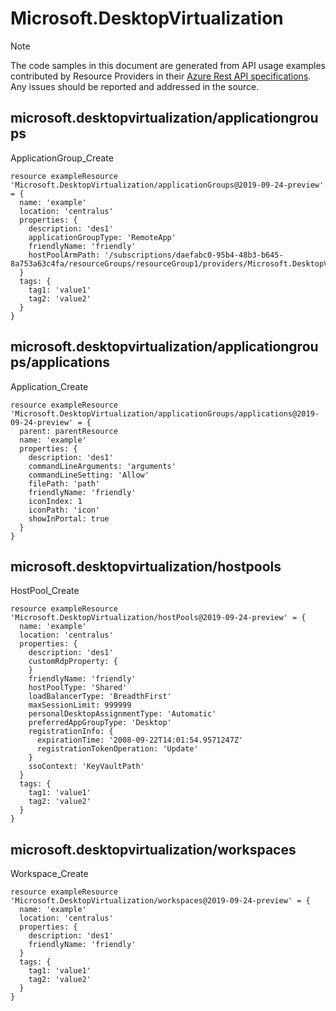 # Microsoft.DesktopVirtualization
  
> [!NOTE]
> The code samples in this document are generated from API usage examples contributed by Resource Providers in their [Azure Rest API specifications](https://github.com/Azure/azure-rest-api-specs). Any issues should be reported and addressed in the source.


## microsoft.desktopvirtualization/applicationgroups

ApplicationGroup_Create
```bicep
resource exampleResource 'Microsoft.DesktopVirtualization/applicationGroups@2019-09-24-preview' = {
  name: 'example'
  location: 'centralus'
  properties: {
    description: 'des1'
    applicationGroupType: 'RemoteApp'
    friendlyName: 'friendly'
    hostPoolArmPath: '/subscriptions/daefabc0-95b4-48b3-b645-8a753a63c4fa/resourceGroups/resourceGroup1/providers/Microsoft.DesktopVirtualization/hostPools/hostPool1'
  }
  tags: {
    tag1: 'value1'
    tag2: 'value2'
  }
}
```

## microsoft.desktopvirtualization/applicationgroups/applications

Application_Create
```bicep
resource exampleResource 'Microsoft.DesktopVirtualization/applicationGroups/applications@2019-09-24-preview' = {
  parent: parentResource 
  name: 'example'
  properties: {
    description: 'des1'
    commandLineArguments: 'arguments'
    commandLineSetting: 'Allow'
    filePath: 'path'
    friendlyName: 'friendly'
    iconIndex: 1
    iconPath: 'icon'
    showInPortal: true
  }
}
```

## microsoft.desktopvirtualization/hostpools

HostPool_Create
```bicep
resource exampleResource 'Microsoft.DesktopVirtualization/hostPools@2019-09-24-preview' = {
  name: 'example'
  location: 'centralus'
  properties: {
    description: 'des1'
    customRdpProperty: {
    }
    friendlyName: 'friendly'
    hostPoolType: 'Shared'
    loadBalancerType: 'BreadthFirst'
    maxSessionLimit: 999999
    personalDesktopAssignmentType: 'Automatic'
    preferredAppGroupType: 'Desktop'
    registrationInfo: {
      expirationTime: '2008-09-22T14:01:54.9571247Z'
      registrationTokenOperation: 'Update'
    }
    ssoContext: 'KeyVaultPath'
  }
  tags: {
    tag1: 'value1'
    tag2: 'value2'
  }
}
```

## microsoft.desktopvirtualization/workspaces

Workspace_Create
```bicep
resource exampleResource 'Microsoft.DesktopVirtualization/workspaces@2019-09-24-preview' = {
  name: 'example'
  location: 'centralus'
  properties: {
    description: 'des1'
    friendlyName: 'friendly'
  }
  tags: {
    tag1: 'value1'
    tag2: 'value2'
  }
}
```
